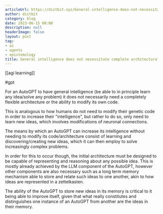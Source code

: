 ```yaml
---
articleUrl: https://distbit.xyz/General-intelligence-does-not-necessitate-complete-architectural-flexibility
author: distbit
category: blog
date: 2023-06-15 00:00
description: null
headerImage: false
layout: post
tag:
- ai
- agents
- epistemology
title: General intelligence does not necessitate complete architectural flexibility
---
```


[[agi learning]]

#gpt 

For an AutoGPT to have general intelligence (be able to in principle learn any idea/solve any problem) it does not necessarily need a completely flexible architecture or the ability to modify its own code.

This is analogous to how humans do not need to modify their genetic code in order to increase their "intelligence", but rather to do so, only need to learn new ideas, which involves modifications of neuronal connections.

The means by which an AutoGPT can increase its intelligence without needing to modify its code/architecture consist of learning and discovering/creating new ideas, which it can then employ to solve increasingly complex problems.

In order for this to occur though, the initial architecture must be designed to be capable of representing and reasoning about any possible idea. This is mostly already achieved by the LLM component of the AutoGPT, however other components are also necessary such as a long term memory mechanism able to store and relate such ideas to one another, akin to how ideas are represented in a zettelkasten.

The ability of the AutoGPT to store new ideas in its memory is critical to it being able to improve itself, given that what really constitutes and distinguishes one instance of an AutoGPT from another are the ideas in their memory.